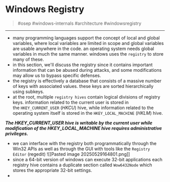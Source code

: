 # Windows Registry
 > #osep #windows-internals #architecture #windowsregistry
 
 ----------
 
- many programming languages support the concept of local and global variables, where local variables are limited in scope and global variables are usable anywhere in the code. an operating system needs global variables in much the same manner. windows uses the `registry` to store many of these.
-  in this section, we'll discuss the registry since it contains important information that can be abused during attacks, and some modifications may allow us to bypass specific defenses.
-  the registry is effectively a database that consists of a massive number of keys with associated values. these keys are sorted hierarchically using subkeys.
- at the root, multiple `registry hives` contain logical divisions of registry keys. information related to the current user is stored in the `HKEY_CURRENT_USER` (_HKCU_) hive, while information related to the operating system itself is stored in the `HKEY_LOCAL_MACHINE` (_HKLM_) hive.

***The HKEY_CURRENT_USER hive is writable by the current user while modification of the HKEY_LOCAL_MACHINE hive requires administrative privileges.***

- we can interface with the registry both programmatically through the Win32 APIs as well as through the GUI with tools like the `Registry Editor` (regedit)
![[Pasted image 20250529164801.png]]
- since a 64-bit version of windows can execute 32-bit applications each registry hive contains a duplicate section called `Wow6432Node` which stores the appropriate 32-bit settings.
-  
